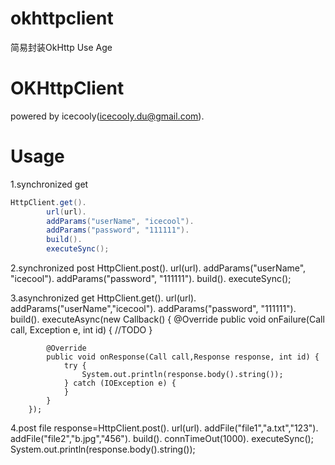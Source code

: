 # okhttpclient
简易封装OkHttp
Use Age

OKHttpClient
======
powered by icecooly(icecooly.du@gmail.com).

Usage
==============
1.synchronized get
```java
HttpClient.get().
		url(url).
		addParams("userName", "icecool").
		addParams("password", "111111").
		build().
		executeSync();
```
		
2.synchronized post
HttpClient.post().
		url(url).
		addParams("userName", "icecool").
		addParams("password", "111111").
		build().
		executeSync();

3.asynchronized get
HttpClient.get().
			url(url).
			addParams("userName","icecool").
			addParams("password", "111111").
			build().
			executeAsync(new Callback() {
			@Override
			public void onFailure(Call call, Exception e, int id) {
				//TODO
			}

			@Override
			public void onResponse(Call call,Response response, int id) {
				try {
					System.out.println(response.body().string());
				} catch (IOException e) {
				}
			}
		});
		
4.post file
response=HttpClient.post().
				url(url).
				addFile("file1","a.txt","123").
				addFile("file2","b.jpg","456").
				build().
				connTimeOut(1000).
				executeSync();
System.out.println(response.body().string());
